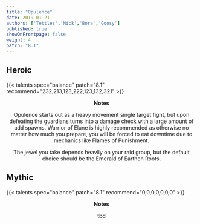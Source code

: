 ```yaml
---
title: "Opulence"
date: 2019-01-21
authors: ['Tettles','Nick','Bora','Goosy']
published: true
showOnFrontpage: false
weight: 4
patch: "8.1"
---
```


## Heroic
{{< talents spec="balance" patch="8.1" recommend="232,213,123,222,123,132,321" >}}
<center>
<b>Notes</b>

Opulence starts out as a heavy movement single target fight, but upon defeating the guardians turns into a damage check with a large amount of add spawns. Warrior of Elune is highly recommended as otherwise no matter how much you prepare, you will be forced to eat downtime due to mechanics like Flames of Punishment.

The jewel you take depends heavily on your raid group, but the default choice should be the Emerald of Earthen Roots.

</center>


## Mythic
{{< talents spec="balance" patch="8.1" recommend="0,0,0,0,0,0,0" >}}
<center>
<b>Notes</b>

tbd

</center>
 
